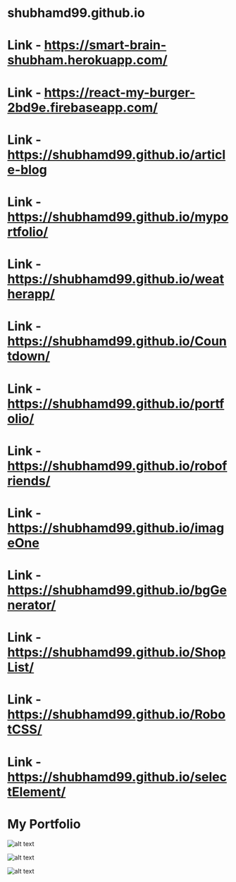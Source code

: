 # shubhamd99.github.io

# Link - https://smart-brain-shubham.herokuapp.com/
# Link - https://react-my-burger-2bd9e.firebaseapp.com/
# Link - https://shubhamd99.github.io/article-blog
# Link - https://shubhamd99.github.io/myportfolio/
# Link - https://shubhamd99.github.io/weatherapp/
# Link - https://shubhamd99.github.io/Countdown/
# Link - https://shubhamd99.github.io/portfolio/
# Link - https://shubhamd99.github.io/robofriends/
# Link - https://shubhamd99.github.io/imageOne
# Link - https://shubhamd99.github.io/bgGenerator/
# Link - https://shubhamd99.github.io/ShopList/
# Link - https://shubhamd99.github.io/RobotCSS/
# Link - https://shubhamd99.github.io/selectElement/

# My Portfolio

![alt text](https://i.imgur.com/cRhtV97.jpg)

![alt text](https://i.imgur.com/w5EVUNc.jpg)

![alt text](https://i.imgur.com/hige4bg.jpg)


